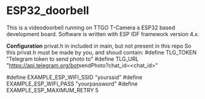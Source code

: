 # ESP32_doorbell

This is a videodoorbell running on TTGO T-Camera a ESP32 based development board.
Software is written with ESP IDF framework version 4.x.

**Configuration**
privat.h in included in main, but not present in this repo
So this privat.h must be made by you, and shoud contain:
#define TLG_TOKEN "Telegram token to send photo to"
#define TLG_URL "https://api.telegram.org/bot<secretpart>sendPhoto?chat_id=<chat_id>"

#define EXAMPLE_ESP_WIFI_SSID      "yourssid"
#define EXAMPLE_ESP_WIFI_PASS      "yourpassword"
#define EXAMPLE_ESP_MAXIMUM_RETRY  5
